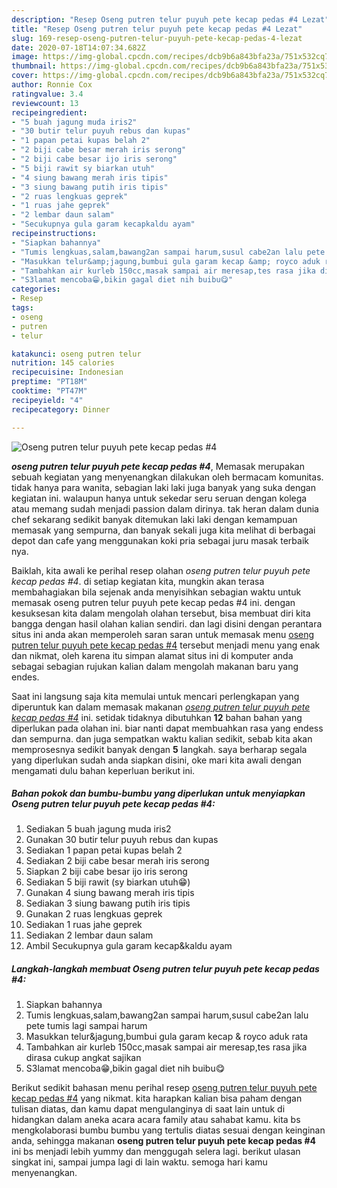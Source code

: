 ```yaml
---
description: "Resep Oseng putren telur puyuh pete kecap pedas #4 Lezat"
title: "Resep Oseng putren telur puyuh pete kecap pedas #4 Lezat"
slug: 169-resep-oseng-putren-telur-puyuh-pete-kecap-pedas-4-lezat
date: 2020-07-18T14:07:34.682Z
image: https://img-global.cpcdn.com/recipes/dcb9b6a843bfa23a/751x532cq70/oseng-putren-telur-puyuh-pete-kecap-pedas-4-foto-resep-utama.jpg
thumbnail: https://img-global.cpcdn.com/recipes/dcb9b6a843bfa23a/751x532cq70/oseng-putren-telur-puyuh-pete-kecap-pedas-4-foto-resep-utama.jpg
cover: https://img-global.cpcdn.com/recipes/dcb9b6a843bfa23a/751x532cq70/oseng-putren-telur-puyuh-pete-kecap-pedas-4-foto-resep-utama.jpg
author: Ronnie Cox
ratingvalue: 3.4
reviewcount: 13
recipeingredient:
- "5 buah jagung muda iris2"
- "30 butir telur puyuh rebus dan kupas"
- "1 papan petai kupas belah 2"
- "2 biji cabe besar merah iris serong"
- "2 biji cabe besar ijo iris serong"
- "5 biji rawit sy biarkan utuh"
- "4 siung bawang merah iris tipis"
- "3 siung bawang putih iris tipis"
- "2 ruas lengkuas geprek"
- "1 ruas jahe geprek"
- "2 lembar daun salam"
- "Secukupnya gula garam kecapkaldu ayam"
recipeinstructions:
- "Siapkan bahannya"
- "Tumis lengkuas,salam,bawang2an sampai harum,susul cabe2an lalu pete tumis lagi sampai harum"
- "Masukkan telur&amp;jagung,bumbui gula garam kecap &amp; royco aduk rata"
- "Tambahkan air kurleb 150cc,masak sampai air meresap,tes rasa jika dirasa cukup angkat sajikan"
- "S3lamat mencoba😁,bikin gagal diet nih buibu😋"
categories:
- Resep
tags:
- oseng
- putren
- telur

katakunci: oseng putren telur 
nutrition: 145 calories
recipecuisine: Indonesian
preptime: "PT18M"
cooktime: "PT47M"
recipeyield: "4"
recipecategory: Dinner

---
```



![Oseng putren telur puyuh pete kecap pedas #4](https://img-global.cpcdn.com/recipes/dcb9b6a843bfa23a/751x532cq70/oseng-putren-telur-puyuh-pete-kecap-pedas-4-foto-resep-utama.jpg)

<b><i>oseng putren telur puyuh pete kecap pedas #4</i></b>, Memasak merupakan sebuah kegiatan yang menyenangkan dilakukan oleh bermacam komunitas. tidak hanya para wanita, sebagian laki laki juga banyak yang suka dengan kegiatan ini. walaupun hanya untuk sekedar seru seruan dengan kolega atau memang sudah menjadi passion dalam dirinya. tak heran dalam dunia chef sekarang sedikit banyak ditemukan laki laki dengan kemampuan memasak yang sempurna, dan banyak sekali juga kita melihat di berbagai depot dan cafe yang menggunakan koki pria sebagai juru masak terbaik nya.



Baiklah, kita awali ke perihal resep olahan <i>oseng putren telur puyuh pete kecap pedas #4</i>. di setiap kegiatan kita, mungkin akan terasa membahagiakan bila sejenak anda menyisihkan sebagian waktu untuk memasak oseng putren telur puyuh pete kecap pedas #4 ini. dengan kesuksesan kita dalam mengolah olahan tersebut, bisa membuat diri kita bangga dengan hasil olahan kalian sendiri. dan lagi disini dengan perantara situs ini anda akan memperoleh saran saran untuk memasak menu <u>oseng putren telur puyuh pete kecap pedas #4</u> tersebut menjadi menu yang enak dan nikmat, oleh karena itu simpan alamat situs ini di komputer anda sebagai sebagian rujukan kalian dalam mengolah makanan baru yang endes.


Saat ini langsung saja kita memulai untuk mencari perlengkapan yang diperuntuk kan dalam memasak makanan <u><i>oseng putren telur puyuh pete kecap pedas #4</i></u> ini. setidak tidaknya dibutuhkan <b>12</b> bahan bahan yang diperlukan pada olahan ini. biar nanti dapat membuahkan rasa yang endess dan sempurna. dan juga sempatkan waktu kalian sedikit, sebab kita akan memprosesnya sedikit banyak dengan <b>5</b> langkah. saya berharap segala yang diperlukan sudah anda siapkan disini, oke mari kita awali dengan mengamati dulu bahan keperluan berikut ini.

<!--inarticleads1-->

##### Bahan pokok dan bumbu-bumbu yang diperlukan untuk menyiapkan Oseng putren telur puyuh pete kecap pedas #4:

1. Sediakan 5 buah jagung muda iris2
1. Gunakan 30 butir telur puyuh rebus dan kupas
1. Sediakan 1 papan petai kupas belah 2
1. Sediakan 2 biji cabe besar merah iris serong
1. Siapkan 2 biji cabe besar ijo iris serong
1. Sediakan 5 biji rawit (sy biarkan utuh😁)
1. Gunakan 4 siung bawang merah iris tipis
1. Sediakan 3 siung bawang putih iris tipis
1. Gunakan 2 ruas lengkuas geprek
1. Sediakan 1 ruas jahe geprek
1. Sediakan 2 lembar daun salam
1. Ambil Secukupnya gula garam kecap&amp;kaldu ayam




<!--inarticleads2-->

##### Langkah-langkah membuat Oseng putren telur puyuh pete kecap pedas #4:

1. Siapkan bahannya
1. Tumis lengkuas,salam,bawang2an sampai harum,susul cabe2an lalu pete tumis lagi sampai harum
1. Masukkan telur&amp;jagung,bumbui gula garam kecap &amp; royco aduk rata
1. Tambahkan air kurleb 150cc,masak sampai air meresap,tes rasa jika dirasa cukup angkat sajikan
1. S3lamat mencoba😁,bikin gagal diet nih buibu😋




Berikut sedikit bahasan menu perihal resep <u>oseng putren telur puyuh pete kecap pedas #4</u> yang nikmat. kita harapkan kalian bisa paham dengan tulisan diatas, dan kamu dapat mengulanginya di saat lain untuk di hidangkan dalam aneka acara acara family atau sahabat kamu. kita bs mengkolaborasi bumbu bumbu yang tertulis diatas sesuai dengan keinginan anda, sehingga makanan <b>oseng putren telur puyuh pete kecap pedas #4</b> ini bs menjadi lebih yummy dan menggugah selera lagi. berikut ulasan singkat ini, sampai jumpa lagi di lain waktu. semoga hari kamu menyenangkan.
